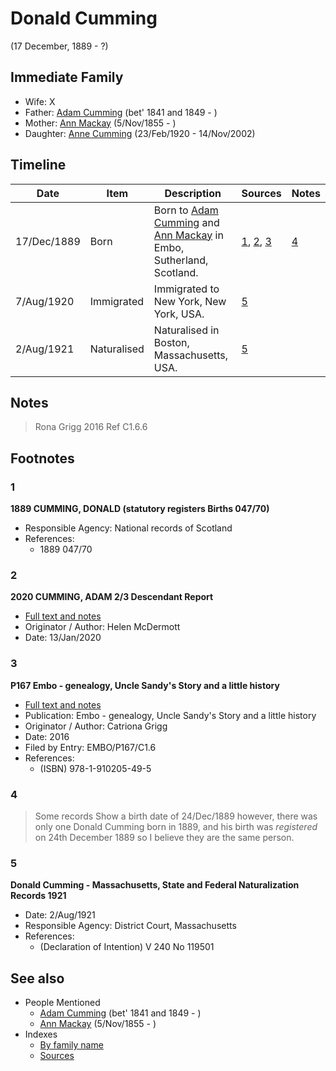 ﻿---
layout: person
subject_key: i89853996
permalink: /people/i89853996
---

# Donald Cumming
(17 December, 1889 - ?)

## Immediate Family

* Wife: X
* Father: [Adam Cumming](./@55409960@-adam-cumming-b1841~1849-d.md) (bet' 1841 and 1849 - )
* Mother: [Ann Mackay](./@74868546@-ann-mackay-b1855-11-5-d.md) (5/Nov/1855 - )
* Daughter: [Anne Cumming](./@14926290@-anne-cumming-b1920-2-23-d2002-11-14.md) (23/Feb/1920 - 14/Nov/2002)

## Timeline

Date | Item | Description | Sources | Notes
---|---|---|---|---
17/Dec/1889 | Born | Born to [Adam Cumming](./@55409960@-adam-cumming-b1841~1849-d.md) and [Ann Mackay](./@74868546@-ann-mackay-b1855-11-5-d.md) in Embo, Sutherland, Scotland. | [1](#1), [2](#2), [3](#3) | [4](#4)
7/Aug/1920 | Immigrated | Immigrated to New York, New York, USA. | [5](#5) | 
2/Aug/1921 | Naturalised | Naturalised in Boston, Massachusetts, USA. | [5](#5) | 

## Notes

> Rona Grigg 2016 Ref C1.6.6
>


## Footnotes

### 1

**1889 CUMMING, DONALD (statutory registers Births 047/70)**

* Responsible Agency: National records of Scotland
* References: 
  * 1889 047/70

### 2

**2020 CUMMING, ADAM 2/3 Descendant Report**

* [Full text and notes](../sources/@93747100@-2020-cumming,-adam-2-3-descendant-report.md)
* Originator / Author: Helen McDermott
* Date: 13/Jan/2020

### 3

**P167 Embo - genealogy, Uncle Sandy's Story and a little history**

* [Full text and notes](../sources/@17256412@-p167-embo-genealogy,-uncle-sandy's-story-and-a-little-history.md)
* Publication: Embo - genealogy, Uncle Sandy's Story and a little history
* Originator / Author: Catriona Grigg
* Date: 2016
* Filed by Entry: EMBO/P167/C1.6
* References: 
  * (ISBN) 978-1-910205-49-5

### 4

> Some records Show a birth date of 24/Dec/1889 however, there was only one Donald Cumming born in 1889, and his birth was *registered* on 24th December 1889 so I believe they are the same person.
>


### 5

**Donald Cumming - Massachusetts, State and Federal Naturalization Records 1921**

* Date: 2/Aug/1921
* Responsible Agency: District Court, Massachusetts
* References: 
  * (Declaration of Intention) V 240 No 119501


## See also

- People Mentioned
  - [Adam Cumming](./@55409960@-adam-cumming-b1841~1849-d.md) (bet' 1841 and 1849 - )
  - [Ann Mackay](./@74868546@-ann-mackay-b1855-11-5-d.md) (5/Nov/1855 - )
- Indexes
  - [By family name](../index-by-family-name.md)
  - [Sources](../index-of-sources-by-title.md)
